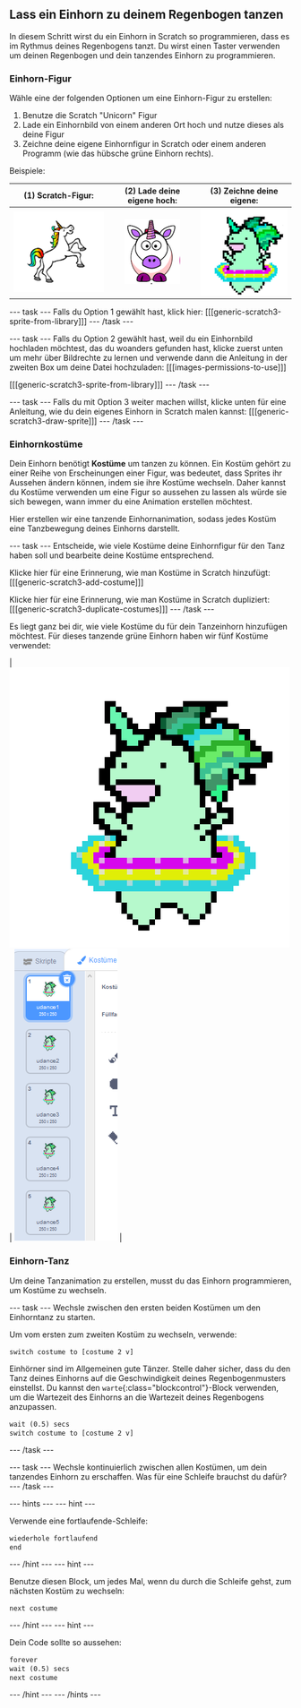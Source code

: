 ## Lass ein Einhorn zu deinem Regenbogen tanzen

In diesem Schritt wirst du ein Einhorn in Scratch so programmieren, dass es im Rythmus deines Regenbogens tanzt. Du wirst einen Taster verwenden um deinen Regenbogen und dein tanzendes Einhorn zu programmieren.

### Einhorn-Figur

Wähle eine der folgenden Optionen um eine Einhorn-Figur zu erstellen:

1. Benutze die Scratch "Unicorn" Figur
2. Lade ein Einhornbild von einem anderen Ort hoch und nutze dieses als deine Figur
3. Zeichne deine eigene Einhornfigur in Scratch oder einem anderen Programm (wie das hübsche grüne Einhorn rechts).

Beispiele:

|              (1) Scratch-Figur:               |      (2) Lade deine eigene hoch:      |            (3) Zeichne deine eigene:            |
|:---------------------------------------------:|:-------------------------------------:|:-----------------------------------------------:|
| ![Scratch Einhorn](images/scratchunicorn.png) | ![Web Einhorn](images/webunicorn.png) | ![gezeichnetes Einhorn](images/drawunicorn.png) |

--- task --- 
Falls du Option 1 gewählt hast, klick hier: 
[[[generic-scratch3-sprite-from-library]]] 
--- /task ---

--- task --- 
Falls du Option 2 gewählt hast, weil du ein Einhornbild hochladen möchtest, das du woanders gefunden hast, klicke zuerst unten um mehr über Bildrechte zu lernen und verwende dann die Anleitung in der zweiten Box um deine Datei hochzuladen: [[[images-permissions-to-use]]]

[[[generic-scratch3-sprite-from-library]]] 
--- /task ---

--- task --- 
Falls du mit Option 3 weiter machen willst, klicke unten für eine Anleitung, wie du dein eigenes Einhorn in Scratch malen kannst: [[[generic-scratch3-draw-sprite]]] 
--- /task ---

### Einhornkostüme

Dein Einhorn benötigt **Kostüme** um tanzen zu können. Ein Kostüm gehört zu einer Reihe von Erscheinungen einer Figur, was bedeutet, dass Sprites ihr Aussehen ändern können, indem sie ihre Kostüme wechseln. Daher kannst du Kostüme verwenden um eine Figur so aussehen zu lassen als würde sie sich bewegen, wann immer du eine Animation erstellen möchtest.

Hier erstellen wir eine tanzende Einhornanimation, sodass jedes Kostüm eine Tanzbewegung deines Einhorns darstellt.

--- task --- 
Entscheide, wie viele Kostüme deine Einhornfigur für den Tanz haben soll und bearbeite deine Kostüme entsprechend.

Klicke hier für eine Erinnerung, wie man Kostüme in Scratch hinzufügt: 
[[[generic-scratch3-add-costume]]]

Klicke hier für eine Erinnerung, wie man Kostüme in Scratch dupliziert: 
[[[generic-scratch3-duplicate-costumes]]] 
--- /task ---

Es liegt ganz bei dir, wie viele Kostüme du für dein Tanzeinhorn hinzufügen möchtest. Für dieses tanzende grüne Einhorn haben wir fünf Kostüme verwendet:

| ![Dancing Unicorn Gif](images/dancingunicorn.gif) | ![Five Costumes](images/fivecostumes.png) |

### Einhorn-Tanz

Um deine Tanzanimation zu erstellen, musst du das Einhorn programmieren, um Kostüme zu wechseln.

--- task --- 
Wechsle zwischen den ersten beiden Kostümen um den Einhorntanz zu starten.

Um vom ersten zum zweiten Kostüm zu wechseln, verwende:

```blocks3
switch costume to [costume 2 v]
```

Einhörner sind im Allgemeinen gute Tänzer. Stelle daher sicher, dass du den Tanz deines Einhorns auf die Geschwindigkeit deines Regenbogenmusters einstellst. Du kannst den `warte`{:class="blockcontrol"}-Block verwenden, um die Wartezeit des Einhorns an die Wartezeit deines Regenbogens anzupassen.

```blocks3
wait (0.5) secs
switch costume to [costume 2 v]
```

--- /task ---

--- task --- 
Wechsle kontinuierlich zwischen allen Kostümen, um dein tanzendes Einhorn zu erschaffen. Was für eine Schleife brauchst du dafür? 
--- /task ---

--- hints ---
--- hint ---

Verwende eine fortlaufende-Schleife:

```blocks3
wiederhole fortlaufend
end
```

--- /hint --- 
--- hint ---

Benutze diesen Block, um jedes Mal, wenn du durch die Schleife gehst, zum nächsten Kostüm zu wechseln:

```blocks3
next costume
```

--- /hint --- 
--- hint ---

Dein Code sollte so aussehen:

```blocks3
forever
wait (0.5) secs
next costume
```

--- /hint --- 
--- /hints ---